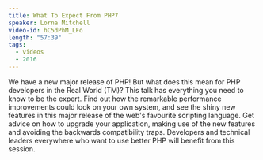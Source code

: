 ```yaml
---
title: What To Expect From PHP7
speaker: Lorna Mitchell
video-id: hC5dPhM_LFo
length: "57:39"
tags:
  - videos
  - 2016
---
```


We have a new major release of PHP! But what does this mean for PHP developers in the Real World (TM)? This talk has everything you need to know to be the expert. Find out how the remarkable performance improvements could look on your own system, and see the shiny new features in this major release of the web's favourite scripting language. Get advice on how to upgrade your application, making use of the new features and avoiding the backwards compatibility traps. Developers and technical leaders everywhere who want to use better PHP will benefit from this session.
